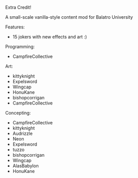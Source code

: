 Extra Credit!

A small-scale vanilla-style content mod for Balatro University

Features:
- 15 jokers with new effects and art :)

Programming:
- CampfireCollective

Art:
- kittyknight
- Expelsword
- Wingcap
- HonuKane
- bishopcorrigan
- CampfireCollective

Concepting:
- CampfireCollective
- kittyknight
- Audrizzle
- Neon
- Expelsword
- tuzzo
- bishopcorrigan
- Wingcap
- AlasBabylon
- HonuKane